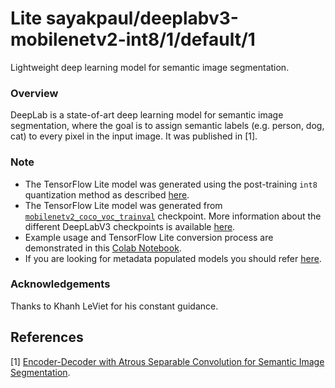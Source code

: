 # Lite sayakpaul/deeplabv3-mobilenetv2-int8/1/default/1
Lightweight deep learning model for semantic image segmentation.

<!-- parent-model: sayakpaul/deeplabv3-mobilenetv2-int8/1 -->
<!-- asset-path: legacy -->

### Overview
DeepLab is a state-of-art deep learning model for semantic image segmentation, where the goal is to assign semantic labels (e.g. person, dog, cat) to every pixel in the input image. It was published in [1].

### Note
- The TensorFlow Lite model was generated using the post-training `int8` quantization method as described [here](https://www.tensorflow.org/lite/performance/post_training_quantization#full_integer_quantization).
- The TensorFlow Lite model was generated from [`mobilenetv2_coco_voc_trainval`](http://download.tensorflow.org/models/deeplabv3_mnv2_pascal_trainval_2018_01_29.tar.gz) checkpoint. More information about the different DeepLabV3 checkpoints is available [here](https://github.com/tensorflow/models/blob/master/research/deeplab/g3doc/model_zoo.md).
- Example usage and TensorFlow Lite conversion process are demonstrated in this [Colab Notebook](https://colab.research.google.com/github/sayakpaul/Adventures-in-TensorFlow-Lite/blob/master/DeepLabV3/DeepLab_TFLite_COCO.ipynb).
- If you are looking for metadata populated models you should refer [here](https://tfhub.dev/sayakpaul/lite-model/mobilenetv2-coco/dr/1). 

### Acknowledgements
Thanks to Khanh LeViet for his constant guidance.

References
--------------
[1] [Encoder-Decoder with Atrous Separable Convolution for Semantic Image Segmentation](https://arxiv.org/abs/1802.02611).
